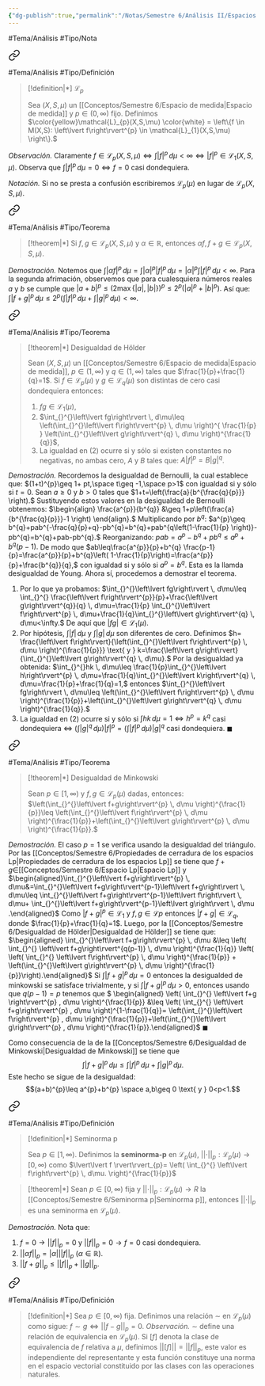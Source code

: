 ```yaml
---
{"dg-publish":true,"permalink":"/Notas/Semestre 6/Análisis II/Espacios clásicos de Banach/"}
---
```


#Tema/Análisis  #Tipo/Nota 


<div class="transclusion internal-embed is-loaded"><a class="markdown-embed-link" href="/conceptos/semestre-6/espacio-lp/" aria-label="Open link"><svg xmlns="http://www.w3.org/2000/svg" width="24" height="24" viewBox="0 0 24 24" fill="none" stroke="currentColor" stroke-width="2" stroke-linecap="round" stroke-linejoin="round" class="svg-icon lucide-link"><path d="M10 13a5 5 0 0 0 7.54.54l3-3a5 5 0 0 0-7.07-7.07l-1.72 1.71"></path><path d="M14 11a5 5 0 0 0-7.54-.54l-3 3a5 5 0 0 0 7.07 7.07l1.71-1.71"></path></svg></a><div class="markdown-embed">




#Tema/Análisis  #Tipo/Definición 

> [!definition|*] $\mathcal{L}_p$
> 
> Sea $(X,S,\mu)$ un [[Conceptos/Semestre 6/Espacio de medida\|Espacio de medida]] y $p \in (0,\infty)$ fijo. Definimos
> $\color{yellow}\mathcal{L}_{p}(X,S,\mu) \color{white} = \left\{f \in M(X,S): \left\lvert f\right\rvert^{p} \in \mathcal{L}_{1}(X,S,\mu) \right\}.$

<i> Observación. </i> Claramente
$f \in \mathcal{L}_{p}(X,S,\mu) \iff \int_{}^{}\left\lvert f\right\rvert^{p} \, d\mu < \infty \iff \left\lvert f\right\rvert^{p} \in \mathcal{L}_{1}(X,S,\mu).$
Observa que $\int_{}^{}\left\lvert f\right\rvert^{p} \, d\mu=0 \iff f=0$ casi dondequiera.

<i> Notación. </i> Si no se presta a confusión escribiremos $\mathcal{L}_{p}(\mu)$ en lugar de $\mathcal{L}_{p}(X,S,\mu)$.

</div></div>



<div class="transclusion internal-embed is-loaded"><a class="markdown-embed-link" href="/conceptos/semestre-6/propiedades-de-cerradura-de-los-espacios-lp/" aria-label="Open link"><svg xmlns="http://www.w3.org/2000/svg" width="24" height="24" viewBox="0 0 24 24" fill="none" stroke="currentColor" stroke-width="2" stroke-linecap="round" stroke-linejoin="round" class="svg-icon lucide-link"><path d="M10 13a5 5 0 0 0 7.54.54l3-3a5 5 0 0 0-7.07-7.07l-1.72 1.71"></path><path d="M14 11a5 5 0 0 0-7.54-.54l-3 3a5 5 0 0 0 7.07 7.07l1.71-1.71"></path></svg></a><div class="markdown-embed">




#Tema/Análisis  #Tipo/Teorema 

> [!theorem|*]
> Si $f,g \in \mathcal{L}_{p}(X,S,\mu)$ y $\alpha \in \mathbb{R}$, entonces $\alpha f, f+g \in \mathcal{L}_{p}(X,S,\mu)$.
> 

*Demostración.* Notemos que 
$\int_{}^{}\left\lvert \alpha f\right\rvert^{p} \, d\mu=\int_{}^{}\left\lvert \alpha\right\rvert^{p} \left\lvert f\right\rvert^{p} \, d\mu= \left\lvert \alpha\right\rvert^{p}\int_{}^{}\left\lvert f\right\rvert^{p} \, d\mu< \infty.$
Para la segunda afrimación, observemos que para cualesquiera números reales $a$ y $b$ se cumple que 
$\left\lvert a+b\right\rvert^{p}\leq \left(2 \max \left\{\left\lvert a\right\rvert, \left\lvert b\right\rvert \right\} \right)^{p}\leq 2^{p}\left(\left\lvert a\right\rvert^{p}+\left\lvert b\right\rvert^{p} \right).$
Así que:
$\int_{}^{} \left\lvert f+g\right\rvert^{p} \, d\mu\leq 2^{p}\left(\int_{}^{}\left\lvert f\right\rvert^{p} \, d\mu+\int_{}^{}\left\lvert g\right\rvert^{p} \, d\mu \right)<\infty.$

</div></div>



<div class="transclusion internal-embed is-loaded"><a class="markdown-embed-link" href="/conceptos/semestre-6/desigualdad-de-hoelder/" aria-label="Open link"><svg xmlns="http://www.w3.org/2000/svg" width="24" height="24" viewBox="0 0 24 24" fill="none" stroke="currentColor" stroke-width="2" stroke-linecap="round" stroke-linejoin="round" class="svg-icon lucide-link"><path d="M10 13a5 5 0 0 0 7.54.54l3-3a5 5 0 0 0-7.07-7.07l-1.72 1.71"></path><path d="M14 11a5 5 0 0 0-7.54-.54l-3 3a5 5 0 0 0 7.07 7.07l1.71-1.71"></path></svg></a><div class="markdown-embed">




#Tema/Análisis  #Tipo/Teorema 

> [!theorem|*] Desigualdad de Hölder
> 
> Sean $(X,S,\mu)$ un [[Conceptos/Semestre 6/Espacio de medida\|Espacio de medida]], $p \in (1,\infty)$ y $q \in (1,\infty)$ tales que $\frac{1}{p}+\frac{1}{q}=1$.
> Si $f \in \mathcal{L}_{p}(\mu)$ y $g \in \mathcal{L}_{q}(\mu)$ son distintas de cero casi dondequiera entonces:
> 1. $fg \in\mathcal{L}_{1}(\mu),$
> 2. $\int_{}^{}\left\lvert fg\right\rvert \, d\mu\leq \left(\int_{}^{}\left\lvert f\right\rvert^{p} \, d\mu \right)^{ \frac{1}{p} } \left(\int_{}^{}\left\lvert g\right\rvert^{q} \, d\mu \right)^{\frac{1}{q}}$,
> 3. La igualdad en $(2)$ ocurre si y sólo si existen constantes no negativas, no ambas cero, $A$ y $B$ tales que: $A \left\lvert f\right\rvert^{p}=B\left\lvert g\right\rvert^{q}$.

*Demostración.* Recordemos la desigualdad de Bernoulli, la cual establece que:
$(1+t)^{p}\geq 1+ pt,\space t\geq -1,\space p>1$
con igualdad si y sólo si $t=0$. 
Sean $a\geq0$ y $b>0$ tales que 
$1+t=\left(\frac{a}{b^{\frac{q}{p}}} \right).$
Sustituyendo estos valores en la desigualdad de Bernoulli obtenemos:
$\begin{align} \frac{a^{p}}{b^{q}} &\geq 1+p\left(\frac{a}{b^{\frac{q}{p}}}-1 \right) \end{align}.$
Multiplicando por $b^{q}$:
$a^{p}\geq b^{q}+pab^{-\frac{q}{p}+q}-pb^{q}=b^{q}+pab^{q\left(1-\frac{1}{p} \right)}-pb^{q}=b^{q}+pab-pb^{q}.$
Reorganizando:
$pab=a^{p}-b^{q}+pb^{q}\leq a^{p}+b^{q}(p-1).$
De modo que
$ab\leq\frac{a^{p}}{p}+b^{q} \frac{p-1}{p}=\frac{a^{p}}{p}+b^{q}\left( 1-\frac{1}{p}\right)=\frac{a^{p}}{p}+\frac{b^{q}}{q},$
con igualdad si y sólo si $a^{p}=b^{q}$. Esta es la llamda desigualdad de Young.
Ahora sí, procedemos a demostrar el teorema.
1. Por lo que ya probamos:
$\int_{}^{}\left\lvert fg\right\rvert \, d\mu\leq \int_{}^{} \frac{\left\lvert f\right\rvert^{p}}{p}+\frac{\left\lvert g\right\rvert^{q}}{q} \, d\mu=\frac{1}{p} \int_{}^{}\left\lvert f\right\rvert^{p} \, d\mu+\frac{1}{q}\int_{}^{}\left\lvert g\right\rvert^{q} \, d\mu<\infty.$
	De aquí que $\left\lvert fg\right\rvert \in \mathcal{L}_{1}(\mu)$.
2.  Por hipótesis, $\int_{}^{}\left\lvert f\right\rvert \, d\mu$ y $\int_{}^{}\left\lvert g\right\rvert \, d\mu$ son diferentes de cero.
	Definimos
	$h= \frac{\left\lvert f\right\rvert}{\left(\int_{}^{}\left\lvert f\right\rvert^{p} \, d\mu \right)^{\frac{1}{p}}} \text{ y } k=\frac{\left\lvert g\right\rvert}{\int_{}^{}\left\lvert g\right\rvert^{q} \, d\mu}.$
	Por la desigualdad ya obtenida:
$\int_{}^{}hk \, d\mu\leq \frac{1}{p}\int_{}^{}\left\lvert h\right\rvert^{p} \, d\mu+\frac{1}{q}\int_{}^{}\left\lvert k\right\rvert^{q} \, d\mu=\frac{1}{p}+\frac{1}{q}=1,$
	entonces
	$\int_{}^{}\left\lvert fg\right\rvert \, d\mu\leq \left(\int_{}^{}\left\lvert f\right\rvert^{p} \, d\mu \right)^{\frac{1}{p}}+\left(\int_{}^{}\left\lvert g\right\rvert^{q} \, d\mu \right)^{\frac{1}{q}}.$
3. La igualdad en $(2)$ ocurre si y sólo si $\int_{}^{}hk \, d\mu=1 \iff h^{p}=k^{q}$ casi dondequiera $\iff$ $\left(\int_{}^{}\left\lvert g\right\rvert^{q} \, d\mu \right)\left\lvert f\right\rvert^{p}=\left(\int_{}^{}\left\lvert f\right\rvert^{p} \, d\mu \right)\left\lvert g\right\rvert^{q}$ casi dondequiera.
$\blacksquare$




</div></div>




<div class="transclusion internal-embed is-loaded"><a class="markdown-embed-link" href="/conceptos/semestre-6/desigualdad-de-minkowski/" aria-label="Open link"><svg xmlns="http://www.w3.org/2000/svg" width="24" height="24" viewBox="0 0 24 24" fill="none" stroke="currentColor" stroke-width="2" stroke-linecap="round" stroke-linejoin="round" class="svg-icon lucide-link"><path d="M10 13a5 5 0 0 0 7.54.54l3-3a5 5 0 0 0-7.07-7.07l-1.72 1.71"></path><path d="M14 11a5 5 0 0 0-7.54-.54l-3 3a5 5 0 0 0 7.07 7.07l1.71-1.71"></path></svg></a><div class="markdown-embed">




#Tema/Análisis  #Tipo/Teorema 

> [!theorem|*] Desigualdad de Minkowski
> 
> Sean $p \in [1,\infty)$ y $f,g \in \mathcal{L}_{p}(\mu)$ dadas, entonces:
> $\left(\int_{}^{}\left\lvert f+g\right\rvert^{p} \, d\mu \right)^{\frac{1}{p}}\leq \left(\int_{}^{}\left\lvert f\right\rvert^{p} \, d\mu \right)^{\frac{1}{p}}+\left(\int_{}^{}\left\lvert g\right\rvert^{p} \, d\mu \right)^{\frac{1}{p}}.$
> 

*Demostración.* El caso $p=1$ se verifica usando la desigualdad del triángulo. Por las [[Conceptos/Semestre 6/Propiedades de cerradura de los espacios Lp\|Propiedades de cerradura de los espacios Lp]] se tiene que $f+g \in$[[Conceptos/Semestre 6/Espacio Lp\|Espacio Lp]] y 
$\begin{aligned}\int_{}^{}\left\lvert f+g\right\rvert^{p} \, d\mu&=\int_{}^{}\left\lvert f+g\right\rvert^{p-1}\left\lvert f+g\right\rvert \, d\mu\leq \int_{}^{}\left\lvert f+g\right\rvert^{p-1}\left\lvert f\right\rvert \, d\mu+ \int_{}^{}\left\lvert f+g\right\rvert^{p-1}\left\lvert g\right\rvert \, d\mu .\end{aligned}$
Como $\left\lvert f+g\right\rvert^{p} \in \mathcal{L}_{1}$ y $f,g \in \mathcal{L}{p}$ entonces $\left\lvert f+g\right\rvert \in \mathcal{L}_{q}$, donde $\frac{1}{p}+\frac{1}{q}=1$. Luego, por la [[Conceptos/Semestre 6/Desigualdad de Hölder\|Desigualdad de Hölder]] se tiene que:
$\begin{aligned} \int_{}^{}\left\lvert f+g\right\rvert^{p} \, d\mu &\leq \left( \int_{}^{} \left\lvert f+g\right\rvert^{q(p-1)} \, d\mu \right)^{\frac{1}{q}}  \left( \left( \int_{}^{} \left\lvert f\right\rvert^{p} \, d\mu \right)^{\frac{1}{p}} + \left(\int_{}^{}\left\lvert g\right\rvert^{p} \, d\mu \right)^{\frac{1}{p}}\right).\end{aligned}$
Si $\int_{}^{}\left\lvert f+g\right\rvert^{p} \, d\mu=0$ entonces la desigualded de minkowski  se satisface trivialmente, y si $\int_{}^{} \left\lvert f+g\right\rvert^{p} \, d\mu>0$, entonces usando que $q(p-1)=p$ tenemos que
$ \begin{aligned} \left( \int_{}^{} \left\lvert f+g \right\rvert^{p} \, d\mu \right)^{\frac{1}{p}} &\leq \left( \int_{}^{} \left\lvert f+g\right\rvert^{p} \, d\mu \right)^{1-\frac{1}{q}}= \left(\int_{}^{}\left\lvert f\right\rvert^{p} \, d\mu \right)^{\frac{1}{p}}+\left(\int_{}^{}\left\lvert g\right\rvert^{p} \, d\mu \right)^{\frac{1}{p}}.\end{aligned}$
$\blacksquare$

</div></div>


Como consecuencia de la de la [[Conceptos/Semestre 6/Desigualdad de Minkowski\|Desigualdad de Minkowski]] se tiene que 
$$\int_{}^{}\left\lvert f+g\right\rvert^{p} \, d\mu\leq \int_{}^{}\left\lvert f\right\rvert^{p} \, d\mu+\int_{}^{}\left\lvert g\right\rvert^{p} \, d\mu.$$
Este hecho se sigue de la desigualdad:
$$(a+b)^{p}\leq a^{p}+b^{p} \space a,b\geq 0 \text{ y } 0<p<1.$$


<div class="transclusion internal-embed is-loaded"><a class="markdown-embed-link" href="/conceptos/semestre-6/seminorma-p/" aria-label="Open link"><svg xmlns="http://www.w3.org/2000/svg" width="24" height="24" viewBox="0 0 24 24" fill="none" stroke="currentColor" stroke-width="2" stroke-linecap="round" stroke-linejoin="round" class="svg-icon lucide-link"><path d="M10 13a5 5 0 0 0 7.54.54l3-3a5 5 0 0 0-7.07-7.07l-1.72 1.71"></path><path d="M14 11a5 5 0 0 0-7.54-.54l-3 3a5 5 0 0 0 7.07 7.07l1.71-1.71"></path></svg></a><div class="markdown-embed">




#Tema/Análisis  #Tipo/Definición 

> [!definition|*] Seminorma p
> 
> Sea $p \in [1,\infty)$. Definimos la **seminorma-p** en $\mathcal{L}_{p}(\mu)$,  $\lvert\lvert \cdot \rvert\rvert_{p}:\mathcal{L}_{p}(\mu) \to [0,\infty)$ como 
> $\lvert\lvert f \rvert\rvert_{p}= \left( \int_{}^{} \left\lvert f\right\rvert^{p} \, d\mu. \right)^{\frac{1}{p}}$

</div></div>


> [!theorem|*]
> Sean $p \in [0,\infty)$ fija y $\lvert\lvert \cdot \rvert\rvert_{p}:\mathcal{L}_{p}(\mu) \to R$ la [[Conceptos/Semestre 6/Seminorma p\|Seminorma p]], entonces $\lvert\lvert \cdot \rvert\rvert_{p}$ es una seminorma en $\mathcal{L}_{p}(\mu)$.
> 

*Demostración.* Nota que:
1. $f=0 \rightarrow \lvert\lvert f \rvert\rvert_{p}=0$ y $\lvert\lvert f \rvert\rvert_{p}=0 \rightarrow f=0$ casi dondequiera.
2. $\lvert\lvert \alpha f \rvert\rvert_{p}= \left\lvert \alpha\right\rvert \lvert\lvert f \rvert\rvert_{p}$ $(\alpha \in \mathbb{R})$.
3. $\lvert\lvert f+g \rvert\rvert_{p}\leq \lvert\lvert f \rvert\rvert_{p}+\lvert\lvert g \rvert\rvert_{p}$.


<div class="transclusion internal-embed is-loaded"><a class="markdown-embed-link" href="/conceptos/semestre-6/equivalencia-de-funciones-en-lp/" aria-label="Open link"><svg xmlns="http://www.w3.org/2000/svg" width="24" height="24" viewBox="0 0 24 24" fill="none" stroke="currentColor" stroke-width="2" stroke-linecap="round" stroke-linejoin="round" class="svg-icon lucide-link"><path d="M10 13a5 5 0 0 0 7.54.54l3-3a5 5 0 0 0-7.07-7.07l-1.72 1.71"></path><path d="M14 11a5 5 0 0 0-7.54-.54l-3 3a5 5 0 0 0 7.07 7.07l1.71-1.71"></path></svg></a><div class="markdown-embed">




#Tema/Análisis  #Tipo/Definición 

> [!definition|*]
> Sea $p \in [0,\infty)$ fija. Definimos una relación $\sim$ en $\mathcal{L}_{p}(\mu)$ como sigue:
> $f \sim g \iff \lvert\lvert f-g \rvert\rvert_{p}=0.$
> *Observación.* $\sim$ define una relación de equivalencia en $\mathcal{L}_{p}(\mu)$. Si $[f]$ denota la clase de equivalencia de $f$ relativa a $\mu$, definimos
> $\lvert\lvert [f] \rvert\rvert=\lvert\lvert f \rvert\rvert_{p},$
> este valor es independiente del representante y esta función constituye una norma en el espacio vectorial constituido por las clases con las operaciones naturales.
>

</div></div>
    

